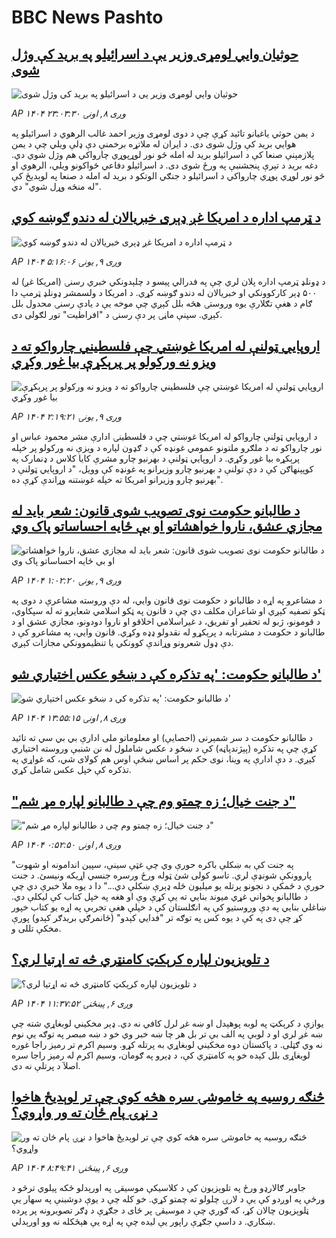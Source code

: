 # BBC News Pashto## [حوثيان وايي لومړی وزير يې د اسرائیلو په بريد کې وژل شوی](https://www.bbc.com/pashto/articles/c2kzek7x210o?at_medium=RSS&at_campaign=rss?at_campaign=githubrss)![حوثيان وايي لومړی وزير يې د اسرائیلو په بريد کې وژل شوی](https://ichef.bbci.co.uk/ace/ws/240/cpsprodpb/d496/live/0bf34430-85f1-11f0-9cf6-cbf3e73ce2b9.jpg)_AP ۱۴۰۴ وږی ۸, اونۍ ۲۳:۰۳:۳۰_د یمن حوثي ياغيانو تائيد کړې چې د دوی لومړی وزير احمد غالب الرهوي د اسرائیلو په هوايي بريد کې وژل شوی دی. د ايران له ملاتړه برخمنې دې ډلې ويلي چې د يمن پلازمېنې صنعا کې د اسرائیلو برید له امله څو نور لوړپوړي چارواکي هم وژل شوي دي. دغه بريد د تېرې پنجشنبې په ورځ شوی دی. د اسرائیلو دفاعي ځواکونو ویلي، الرهوي او څو نور لوړي پوړي چارواکي د اسرائيلو د جنګي الوتکو د بريد له امله د صنعا په لوېديځ کې "له منځه وړل شوي" دي.## [د ټرمپ اداره د امریکا غږ ډېری خبريالان له دندو ګوښه کوي](https://www.bbc.com/pashto/articles/cedvq8wqe45o?at_medium=RSS&at_campaign=rss?at_campaign=githubrss)![د ټرمپ اداره د امریکا غږ ډېری خبريالان له دندو ګوښه کوي](https://ichef.bbci.co.uk/ace/ws/240/cpsprodpb/71b2/live/f43652a0-8628-11f0-b391-6936825093bd.jpg)_AP ۱۴۰۴ وږی ۹, يونۍ ۵:۱۶:۰۶_د ډونلډ ټرمپ اداره پلان لري چې په فدرالي پيسو د چلېدونکي خبري رسنۍ (امریکا غږ) له ۵۰۰ ډېر  کارکوونکي او خبريالان له دندو ګوښه کړي.  د امریکا د ولسمشر ډونلډ ټرمپ دا ګام د هغې تګلارې يوه وروستۍ هڅه بلل کېږي چې موخه يې د يادې رسنۍ محدول بلل کېږي. سپنې ماڼۍ پر دې رسنۍ د "افراطيت" تور لګولی دی.## [اروپايي ټولنې له امریکا غوښتي چې فلسطیني چارواکو ته د ویزو نه ورکولو پر پرېکړې بيا غور وکړي](https://www.bbc.com/pashto/articles/cjw6egxg163o?at_medium=RSS&at_campaign=rss?at_campaign=githubrss)![اروپايي ټولنې له امریکا غوښتي چې فلسطیني چارواکو ته د ویزو نه ورکولو پر پرېکړې بيا غور وکړي](https://ichef.bbci.co.uk/ace/ws/240/cpsprodpb/cf48/live/cf9591d0-8610-11f0-9cf6-cbf3e73ce2b9.jpg)_AP ۱۴۰۴ وږی ۹, يونۍ ۲:۱۹:۲۱_د اروپايي ټولنې چارواکو له امریکا غوښتي چې د فلسطينۍ ادارې مشر محمود عباس او نور چارواکو ته د ملګرو ملتونو عمومي غونډه کې د ګډون لپاره د ويزې نه ورکولو پر خپله پرېکړه بيا غور وکړي. د اروپايي ټولنې د بهرنيو چارو مشرې کايا کلاس د ډنمارک په کوپېنهاګن کې د دې تولنې د بهرنيو چارو وزيرانو په غونډه کې وويل، "د اروپايي ټولنې د بهرنيو چارو وزيرانو امريکا ته خپله غوښتنه وړاندې کړې ده".## [د طالبانو حکومت نوی تصویب شوی قانون: شعر باید له مجازي عشق، ناروا خواهشاتو او بې ځایه احساساتو پاک وي](https://www.bbc.com/pashto/articles/c15lj1y5jvjo?at_medium=RSS&at_campaign=rss?at_campaign=githubrss)![د طالبانو حکومت نوی تصویب شوی قانون: شعر باید له مجازي عشق، ناروا خواهشاتو او بې ځایه احساساتو پاک وي](https://ichef.bbci.co.uk/ace/ws/240/cpsprodpb/5ad0/live/6fb5c8f0-85b3-11f0-9cf6-cbf3e73ce2b9.png)_AP ۱۴۰۴ وږی ۹, يونۍ ۱:۰۲:۲۰_د مشاعرو په اړه د طالبانو د حکومت نوی قانون وايي، له دې وروسته مشاعرې د دوی په ټکو تصفیه کېږي او شاعران مکلف دي چې د قانون په ټکو  اسلامي شعایرو ته له سپکاوي، د قومونو، ژبو له تحقیر او تفریق، د غیراسلامي اخلاقو او ناروا دودونو، مجازي عشق او د طالبانو د حکومت د مشرتابه د پرېکړو له نقدولو ډډه وکړي.
قانون وايي، په مشاعرو کې د دې ډول شعرونو وړاندې کوونکي یا تنظیموونکي مجازات کېږي.## [د طالبانو حکومت: 'په تذکره کې د ښځو عکس اختیاري شو'](https://www.bbc.com/pashto/articles/c8dez55vqy3o?at_medium=RSS&at_campaign=rss?at_campaign=githubrss)![د طالبانو حکومت: 'په تذکره کې د ښځو عکس اختیاري شو'](https://ichef.bbci.co.uk/ace/ws/240/cpsprodpb/7a05/live/7c3f5ac0-8575-11f0-9cf6-cbf3e73ce2b9.jpg)_AP ۱۴۰۴ وږی ۸, اونۍ ۱۳:۵۵:۱۵_د طالبانو حکومت د سر شمېرنی (احصایې) او معلوماتو ملی ادارې بي‌ بي سي ته تائيد کړې چې په تذکره (پېژندپاڼه) کې د ښځو د عکس شاملول له نن شنبې وروسته اختیاري کېږي.
د دې ادارې په وینا، نوی حکم پر اساس ښځې اوس هم کولای شي، که غواړي په تذکره کې خپل عکس شامل کړي.## ["د جنت خیال؛ زه چمتو وم چې د طالبانو لپاره مړ شم"](https://www.bbc.com/pashto/articles/c75492yl5zdo?at_medium=RSS&at_campaign=rss?at_campaign=githubrss)!["د جنت خیال؛ زه چمتو وم چې د طالبانو لپاره مړ شم"](https://ichef.bbci.co.uk/ace/ws/240/cpsprodpb/ca72/live/6e6d1840-81c1-11f0-b1e0-f1e3fb4f730d.jpg)_AP ۱۴۰۴ وږی ۸, اونۍ ۰:۵۲:۵۰_"په جنت کې به ښکلې باکره حورې وي چې غټې سینې، سپین اندامونه او شهوت پاروونکې شونډې لري. تاسو کولی شئ ټوله ورځ ورسره جنسي اړیکه ونیسئ. د جنت حورې د ځمکې د نجونو پرتله یو میلیون ځله ډېرې ښکلې دي..."
دا د یوه ملا خبرې دي چې د طالبانو پخواني غړي میوند بنايي ته یې کړې وې او هغه په خپل کتاب کې لیکلې دي.
ښاغلي بنايي په دې وروستیو کې په انګلستان کې د خپلې هغې تجربې په اړه یو کتاب خپور کړ چې دی په کې د یوه کس په توګه تر "فدايي کېدو" (ځانمرګي بریدګر کېدو) پورې مخکې تللی و.## [د تلویزیون لپاره کرېکټ کامنټري څه ته اړتیا لري؟](https://www.bbc.com/pashto/articles/c9vd98ny3jgo?at_medium=RSS&at_campaign=rss?at_campaign=githubrss)![د تلویزیون لپاره کرېکټ کامنټري څه ته اړتیا لري؟](https://ichef.bbci.co.uk/ace/ws/240/cpsprodpb/684d/live/4a2e6c10-8403-11f0-84c8-99de564f0440.png)_AP ۱۴۰۴ وږی ۶, پينځنۍ ۱۱:۳۷:۵۲_یوازې د کرېکټ په لوبه پوهېدل او ښه غږ لرل کافي نه دي. ډېر مخکیني لوبغاړي شته چې ښه غږ لري او د لوبې په الف بې تر بل هر چا ښه خبر وي خو د ښه مبصر په توګه یې نوم نه وي ګټلی. د پاکستان دوه مخکیني لوبغاړي به پرتله کړو. وسیم اکرم تر رمیز راجا غوره لوبغاړی بلل کېده خو په کامنټري کې، د ډېرو په ګومان، وسیم اکرم له رمیز راجا سره اصلآ د پرتلې نه دی.## [څنګه روسیه په خاموشۍ سره هڅه کوي چې تر لوېديځ هاخوا د نړۍ پام ځان ته ور واړوي؟](https://www.bbc.com/pashto/articles/cj4wk4rdwjjo?at_medium=RSS&at_campaign=rss?at_campaign=githubrss)![څنګه روسیه په خاموشۍ سره هڅه کوي چې تر لوېديځ هاخوا د نړۍ پام ځان ته ور واړوي؟](https://ichef.bbci.co.uk/ace/ws/240/cpsprodpb/08cc/live/f5320640-833f-11f0-ab3e-bd52082cd0ae.png)_AP ۱۴۰۴ وږی ۶, پينځنۍ ۸:۴۹:۴۱_جاویر ګالارډو ورځ په تلوېزیون کې د کلاسیکې موسیقۍ په اورېدلو ځکه پیلوي ترڅو د ورځې په اوږدو کې یې د لارۍ چلولو ته چمتو کړي.
خو کله چې د یوې دوشبنې په سهار یې ټلوېزیون چالان کړ، که ګوري چې د موسیقۍ پر ځای د جګړې د ډګر تصویرونه پر پرده ښکاري. د داسې جګړې راپور یې لیده چې په اړه یې هېڅکله نه وو اورېدلي.